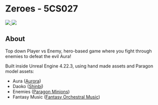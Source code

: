 <p align="center">
  <h1>Zeroes - 5CS027</h1>
  <a href="https://github.com/JoshLmao/5CS027-Zeroes">
    <img src="https://img.shields.io/badge/github-Zeroes-turquoise.svg?style=flat-square.svg"/>
  </a>
  <a href="https://twitter.com/JoshLmao">
    <img src="https://img.shields.io/badge/twitter-JoshLmao-blue.svg?style=flat-square.svg"/>
  </a>
</p>

## About

Top down Player vs Enemy, hero-based game where you fight through enemies to defeat the evil Aura!

Built inside Unreal Engine 4.22.3, using hand made assets and Paragon model assets:

- Aura ([Aurora](https://www.unrealengine.com/marketplace/en-US/product/paragon-aurora))
- Daoko ([Shinbi](https://www.unrealengine.com/marketplace/en-US/product/paragon-shinbi))
- Enemies ([Paragon Minions](https://www.unrealengine.com/marketplace/en-US/product/paragon-minions))
- Fantasy Music ([Fantasy Orchestral Music](https://www.unrealengine.com/marketplace/en-US/product/fantasy-orchestral-music))